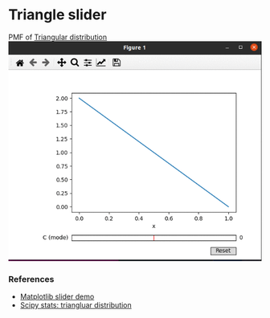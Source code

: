 # Triangle slider
PMF of [Triangular distribution](https://en.wikipedia.org/wiki/Triangular_distribution)
<img src="triangle.gif" width="650">

### References
* [Matplotlib slider demo](https://matplotlib.org/stable/gallery/widgets/slider_demo.html)
* [Scipy stats: triangluar distribution](https://docs.scipy.org/doc/scipy/reference/generated/scipy.stats.triang.html)
